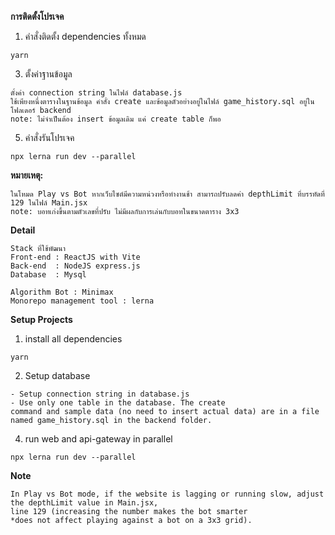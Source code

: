 **การติดตั้งโปรเจค**

1. คำสั่งติดตั้ง dependencies ทั้งหมด
```
yarn
```
3. ตั้งค่าฐานข้อมูล
```
ตั้งค่า connection string ในไฟล์ database.js
ใช้เพียงหนึ่งตารางในฐานข้อมูล คำสั่ง create และข้อมูลตัวอย่างอยู่ในไฟล์ game_history.sql อยู่ในโฟลเดอร์ backend
note: ไม่จำเป็นต้อง insert ข้อมูลเดิม แค่ create table ก็พอ
```
5. คำสั่งรันโปรเจค
```
npx lerna run dev --parallel
```

**หมายเหตุ:**
```
ในโหมด Play vs Bot หากเว็บไซต์มีความหน่วงหรือทำงานช้า สามารถปรับลดค่า depthLimit ที่บรรทัดที่ 129 ในไฟล์ Main.jsx
note: บอทเก่งขึ้นตามตัวเลขที่ปรับ ไม่มีผลกับการเล่นกับบอทในขนาดตาราง 3x3
```

**Detail**
```
Stack ที่ใช้พัฒนา
Front-end : ReactJS with Vite
Back-end  : NodeJS express.js
Database  : Mysql

Algorithm Bot : Minimax
Monorepo management tool : lerna
```

**Setup Projects**

1. install all dependencies
```
yarn
```
2. Setup database
```
- Setup connection string in database.js
- Use only one table in the database. The create 
command and sample data (no need to insert actual data) are in a file named game_history.sql in the backend folder.
```
4. run web and api-gateway in parallel
```
npx lerna run dev --parallel
```

**Note**
```
In Play vs Bot mode, if the website is lagging or running slow, adjust the depthLimit value in Main.jsx,
line 129 (increasing the number makes the bot smarter
*does not affect playing against a bot on a 3x3 grid).
```
